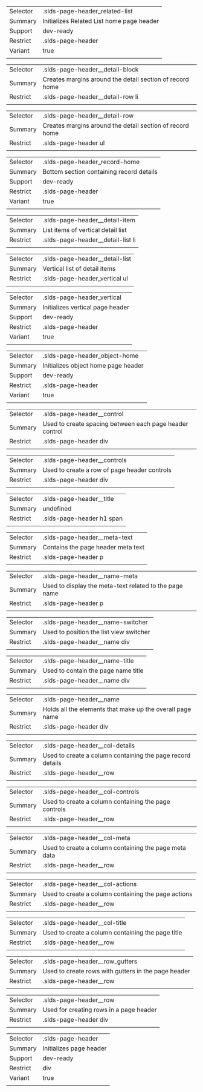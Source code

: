 
|  |  |
|-------|-------|
| Selector | .slds-page-header_related-list |
| Summary | Initializes Related List home page header |
| Support | dev-ready |
| Restrict | .slds-page-header |
| Variant | true |
|  |  |


|  |  |
|-------|-------|
| Selector | .slds-page-header__detail-block |
| Summary | Creates margins around the detail section of record home |
| Restrict | .slds-page-header__detail-row li |
|  |  |


|  |  |
|-------|-------|
| Selector | .slds-page-header__detail-row |
| Summary | Creates margins around the detail section of record home |
| Restrict | .slds-page-header ul |
|  |  |


|  |  |
|-------|-------|
| Selector | .slds-page-header_record-home |
| Summary | Bottom section containing record details |
| Support | dev-ready |
| Restrict | .slds-page-header |
| Variant | true |
|  |  |


|  |  |
|-------|-------|
| Selector | .slds-page-header__detail-item |
| Summary | List items of vertical detail list |
| Restrict | .slds-page-header__detail-list li |
|  |  |


|  |  |
|-------|-------|
| Selector | .slds-page-header__detail-list |
| Summary | Vertical list of detail items |
| Restrict | .slds-page-header_vertical ul |
|  |  |


|  |  |
|-------|-------|
| Selector | .slds-page-header_vertical |
| Summary | Initializes vertical page header |
| Support | dev-ready |
| Restrict | .slds-page-header |
| Variant | true |
|  |  |


|  |  |
|-------|-------|
| Selector | .slds-page-header_object-home |
| Summary | Initializes object home page header |
| Support | dev-ready |
| Restrict | .slds-page-header |
| Variant | true |
|  |  |


|  |  |
|-------|-------|
| Selector | .slds-page-header__control |
| Summary | Used to create spacing between each page header control |
| Restrict | .slds-page-header div |
|  |  |


|  |  |
|-------|-------|
| Selector | .slds-page-header__controls |
| Summary | Used to create a row of page header controls |
| Restrict | .slds-page-header div |
|  |  |


|  |  |
|-------|-------|
| Selector | .slds-page-header__title |
| Summary | undefined |
| Restrict | .slds-page-header h1 span |
|  |  |


|  |  |
|-------|-------|
| Selector | .slds-page-header__meta-text |
| Summary | Contains the page header meta text |
| Restrict | .slds-page-header p |
|  |  |


|  |  |
|-------|-------|
| Selector | .slds-page-header__name-meta |
| Summary | Used to display the meta-text related to the page name |
| Restrict | .slds-page-header p |
|  |  |


|  |  |
|-------|-------|
| Selector | .slds-page-header__name-switcher |
| Summary | Used to position the list view switcher |
| Restrict | .slds-page-header__name div |
|  |  |


|  |  |
|-------|-------|
| Selector | .slds-page-header__name-title |
| Summary | Used to contain the page name title |
| Restrict | .slds-page-header__name div |
|  |  |


|  |  |
|-------|-------|
| Selector | .slds-page-header__name |
| Summary | Holds all the elements that make up the overall page name |
| Restrict | .slds-page-header div |
|  |  |


|  |  |
|-------|-------|
| Selector | .slds-page-header__col-details |
| Summary | Used to create a column containing the page record details |
| Restrict | .slds-page-header__row |
|  |  |


|  |  |
|-------|-------|
| Selector | .slds-page-header__col-controls |
| Summary | Used to create a column containing the page controls |
| Restrict | .slds-page-header__row |
|  |  |


|  |  |
|-------|-------|
| Selector | .slds-page-header__col-meta |
| Summary | Used to create a column containing the page meta data |
| Restrict | .slds-page-header__row |
|  |  |


|  |  |
|-------|-------|
| Selector | .slds-page-header__col-actions |
| Summary | Used to create a column containing the page actions |
| Restrict | .slds-page-header__row |
|  |  |


|  |  |
|-------|-------|
| Selector | .slds-page-header__col-title |
| Summary | Used to create a column containing the page title |
| Restrict | .slds-page-header__row |
|  |  |


|  |  |
|-------|-------|
| Selector | .slds-page-header__row_gutters |
| Summary | Used to create rows with gutters in the page header |
| Restrict | .slds-page-header__row |
|  |  |


|  |  |
|-------|-------|
| Selector | .slds-page-header__row |
| Summary | Used for creating rows in a page header |
| Restrict | .slds-page-header div |
|  |  |


|  |  |
|-------|-------|
| Selector | .slds-page-header |
| Summary | Initializes page header |
| Support | dev-ready |
| Restrict | div |
| Variant | true |
|  |  |

